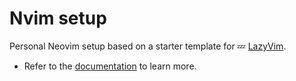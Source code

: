# Nvim setup

  Personal Neovim setup based on a starter template for 💤 [LazyVim](https://github.com/LazyVim/LazyVim).

- Refer to the [documentation](https://lazyvim.github.io/installation) to learn more.

